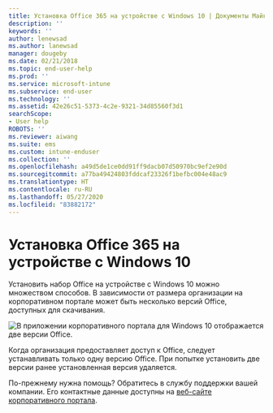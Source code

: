 ```yaml
---
title: Установка Office 365 на устройстве с Windows 10 | Документы Майкрософт
description: ''
keywords: ''
author: lenewsad
ms.author: lanewsad
manager: dougeby
ms.date: 02/21/2018
ms.topic: end-user-help
ms.prod: ''
ms.service: microsoft-intune
ms.subservice: end-user
ms.technology: ''
ms.assetid: 42e26c51-5373-4c2e-9321-34d85560f3d1
searchScope:
- User help
ROBOTS: ''
ms.reviewer: aiwang
ms.suite: ems
ms.custom: intune-enduser
ms.collection: ''
ms.openlocfilehash: a49d5de1ce0dd91ff9dacb07d50970bc9ef2e90d
ms.sourcegitcommit: a77ba49424803fddcaf23326f1befbc004e48ac9
ms.translationtype: HT
ms.contentlocale: ru-RU
ms.lasthandoff: 05/27/2020
ms.locfileid: "83882172"
---
```

# <a name="installing-office-365-on-your-windows-10-device"></a>Установка Office 365 на устройстве с Windows 10

Установить набор Office на устройстве с Windows 10 можно множеством способов. В зависимости от размера организации на корпоративном портале может быть несколько версий Office, доступных для скачивания.

![В приложении корпоративного портала для Windows 10 отображается две версии Office.](./media/multiple-office-installs-cp-win10.png)

Когда организация предоставляет доступ к Office, следует устанавливать только одну версию Office. При попытке установить две версии ранее установленная версия удаляется.

По-прежнему нужна помощь? Обратитесь в службу поддержки вашей компании. Его контактные данные доступны на [веб-сайте корпоративного портала](https://go.microsoft.com/fwlink/?linkid=2010980).

